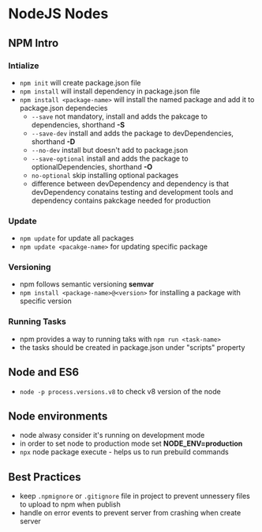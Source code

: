 # NodeJS Nodes

## NPM Intro
### Intialize
+ ```npm init``` will create package.json file
+ ```npm install``` will install dependency in package.json file
+ ```npm install <package-name>``` will install the named package and add it to package.json dependecies
    + ```--save``` not mandatory, install and adds the pakcage to dependencies, shorthand **-S**
    + ```--save-dev``` install and adds the package to devDependencies, shorthand **-D**
    + ```--no-dev``` install but doesn't add to package.json
    + ```--save-optional``` install and adds the package to optionalDependencies, shorthand **-O**
    + ```no-optional``` skip installing optional packages
    + difference between devDependency and dependency is that devDependency conatains testing and development tools and dependency contains pakckage needed for production

### Update
+ ```npm update``` for update all packages
+ ```npm update <pacakge-name>``` for updating specific package

### Versioning
+ npm follows semantic versioning **semvar**
+ ```npm install <package-name>@<version>``` for installing a package with specific version

### Running Tasks
+ npm provides a way to running taks with ```npm run <task-name>```
+ the tasks should be created in package.json under "scripts" property

## Node and ES6
+ ```node -p process.versions.v8``` to check v8 version of the node

## Node environments
+ node alwasy consider it's running on development mode
+ in order to set node to production mode set **NODE_ENV=production**
+ `npx` node package execute - helps us to run prebuild commands

## Best Practices
+ keep `.npmignore` or `.gitignore` file in project to prevent unnessery files to upload to npm when publish
+ handle on error events to prevent server from crashing when create server